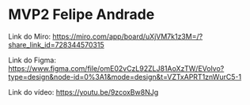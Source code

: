 # MVP2 Felipe Andrade

Link do Miro:
https://miro.com/app/board/uXjVM7k1z3M=/?share_link_id=728344570315

Link do Figma: 
https://www.figma.com/file/omE02vCzL92ZLJ81AoXzTW/EVolvo?type=design&node-id=0%3A1&mode=design&t=VZTxAPRT1znWurC5-1

Link do vídeo:
https://youtu.be/9zcoxBw8NJg
